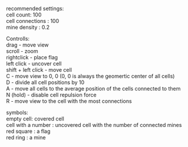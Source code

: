 recommended settings:  
cell count: 100  
cell connections : 100  
mine density : 0.2  
  
Controlls:  
drag - move view  
scroll - zoom  
rightclick - place flag  
left click - uncover cell  
shift + left click - move cell  
C - move view to 0, 0 (0, 0 is always the geomertic center of all cells)  
D - divide all cell positions by 10  
A - move all cells to the average position of the cells connected to them  
N (hold) - disable cell repulsion force  
R - move view to the cell with the most connections  
  
symbols:   
empty cell: covered cell  
cell with a number : uncovered cell with the number of connected mines  
red square : a flag  
red ring : a mine  
